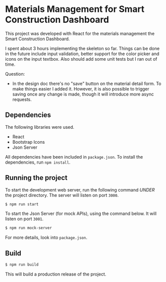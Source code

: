 # Materials Management for Smart Construction Dashboard

This project was developed with React for the materials management the Smart Construction Dashboard.

I spent about 3 hours implementing the skeleton so far. Things can be done in the future include input validation, better support for the color picker and icons on the input textbox. Also should add some unit tests but I ran out of time.

Question:

- In the design doc there's no "save" button on the material detail form. To make things easier I added it. However, it is also possible to trigger saving once any change is made, though it will introduce more async requests.

## Dependencies

The following libraries were used.

- React
- Bootstrap Icons
- Json Server

All dependencies have been included in `package.json`. To install the dependencies, run `npm install`.

## Running the project

To start the development web server, run the following command *UNDER* the project directory. The server will listen on port `3000`.

```bash
$ npm run start
```

To start the Json Server (for mock APIs), using the command below. It will listen on port `3001`.

```bash
$ npm run mock-server
```

For more details, look into `package.json`.

## Build

```bash
$ npm run build
```

This will build a production release of the project. 

